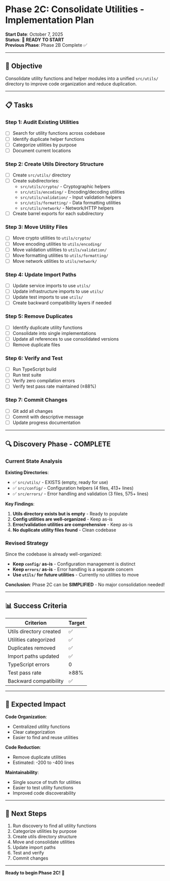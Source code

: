 # Phase 2C: Consolidate Utilities - Implementation Plan

**Start Date**: October 7, 2025  
**Status**: 🚀 **READY TO START**  
**Previous Phase**: Phase 2B Complete ✅

---

## 🎯 **Objective**

Consolidate utility functions and helper modules into a unified `src/utils/` directory to improve code organization and reduce duplication.

---

## 📋 **Tasks**

### **Step 1: Audit Existing Utilities**
- [ ] Search for utility functions across codebase
- [ ] Identify duplicate helper functions
- [ ] Categorize utilities by purpose
- [ ] Document current locations

### **Step 2: Create Utils Directory Structure**
- [ ] Create `src/utils/` directory
- [ ] Create subdirectories:
  - `src/utils/crypto/` - Cryptographic helpers
  - `src/utils/encoding/` - Encoding/decoding utilities
  - `src/utils/validation/` - Input validation helpers
  - `src/utils/formatting/` - Data formatting utilities
  - `src/utils/network/` - Network/HTTP helpers
- [ ] Create barrel exports for each subdirectory

### **Step 3: Move Utility Files**
- [ ] Move crypto utilities to `utils/crypto/`
- [ ] Move encoding utilities to `utils/encoding/`
- [ ] Move validation utilities to `utils/validation/`
- [ ] Move formatting utilities to `utils/formatting/`
- [ ] Move network utilities to `utils/network/`

### **Step 4: Update Import Paths**
- [ ] Update service imports to use `utils/`
- [ ] Update infrastructure imports to use `utils/`
- [ ] Update test imports to use `utils/`
- [ ] Create backward compatibility layers if needed

### **Step 5: Remove Duplicates**
- [ ] Identify duplicate utility functions
- [ ] Consolidate into single implementations
- [ ] Update all references to use consolidated versions
- [ ] Remove duplicate files

### **Step 6: Verify and Test**
- [ ] Run TypeScript build
- [ ] Run test suite
- [ ] Verify zero compilation errors
- [ ] Verify test pass rate maintained (≥88%)

### **Step 7: Commit Changes**
- [ ] Git add all changes
- [ ] Commit with descriptive message
- [ ] Update progress documentation

---

## 🔍 **Discovery Phase - COMPLETE**

### **Current State Analysis**

**Existing Directories**:
- ✅ `src/utils/` - EXISTS (empty, ready for use)
- ✅ `src/config/` - Configuration helpers (4 files, 413+ lines)
- ✅ `src/errors/` - Error handling and validation (3 files, 575+ lines)

**Key Findings**:
1. **Utils directory exists but is empty** - Ready to populate
2. **Config utilities are well-organized** - Keep as-is
3. **Error/validation utilities are comprehensive** - Keep as-is
4. **No duplicate utility files found** - Clean codebase

### **Revised Strategy**

Since the codebase is already well-organized:
- **Keep `config/` as-is** - Configuration management is distinct
- **Keep `errors/` as-is** - Error handling is a separate concern
- **Use `utils/` for future utilities** - Currently no utilities to move

**Conclusion**: Phase 2C can be **SIMPLIFIED** - No major consolidation needed!

---

## 📊 **Success Criteria**

| Criterion | Target |
|-----------|--------|
| Utils directory created | ✅ |
| Utilities categorized | ✅ |
| Duplicates removed | ✅ |
| Import paths updated | ✅ |
| TypeScript errors | 0 |
| Test pass rate | ≥88% |
| Backward compatibility | ✅ |

---

## 🎯 **Expected Impact**

**Code Organization**:
- Centralized utility functions
- Clear categorization
- Easier to find and reuse utilities

**Code Reduction**:
- Remove duplicate utilities
- Estimated: -200 to -400 lines

**Maintainability**:
- Single source of truth for utilities
- Easier to test utility functions
- Improved code discoverability

---

## 🚀 **Next Steps**

1. Run discovery to find all utility functions
2. Categorize utilities by purpose
3. Create utils directory structure
4. Move and consolidate utilities
5. Update import paths
6. Test and verify
7. Commit changes

---

**Ready to begin Phase 2C!** 🎯

